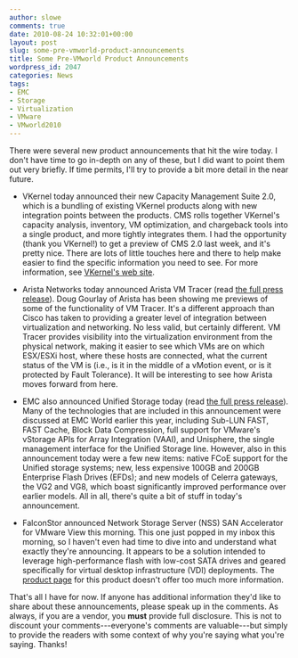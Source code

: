 ```yaml
---
author: slowe
comments: true
date: 2010-08-24 10:32:01+00:00
layout: post
slug: some-pre-vmworld-product-announcements
title: Some Pre-VMworld Product Announcements
wordpress_id: 2047
categories: News
tags:
- EMC
- Storage
- Virtualization
- VMware
- VMworld2010
---
```


There were several new product announcements that hit the wire today. I don't have time to go in-depth on any of these, but I did want to point them out very briefly. If time permits, I'll try to provide a bit more detail in the near future.

* VKernel today announced their new Capacity Management Suite 2.0, which is a bundling of existing VKernel products along with new integration points between the products. CMS rolls together VKernel's capacity analysis, inventory, VM optimization, and chargeback tools into a single product, and more tightly integrates them. I had the opportunity (thank you VKernel!) to get a preview of CMS 2.0 last week, and it's pretty nice. There are lots of little touches here and there to help make easier to find the specific information you need to see. For more information, see [VKernel's web site](http://www.vkernel.com).

* Arista Networks today announced Arista VM Tracer (read [the full press release](http://www.aristanetworks.com/en/news/pressrelease/275-pr-20100824-01)). Doug Gourlay of Arista has been showing me previews of some of the functionality of VM Tracer. It's a different approach than Cisco has taken to providing a greater level of integration between virtualization and networking. No less valid, but certainly different. VM Tracer provides visibility into the virtualization environment from the physical network, making it easier to see which VMs are on which ESX/ESXi host, where these hosts are connected, what the current status of the VM is (i.e., is it in the middle of a vMotion event, or is it protected by Fault Tolerance). It will be interesting to see how Arista moves forward from here.

* EMC also announced Unified Storage today (read [the full press release](http://www.emc.com/about/news/press/2010/20100824-01.htm)). Many of the technologies that are included in this announcement were discussed at EMC World earlier this year, including Sub-LUN FAST, FAST Cache, Block Data Compression, full support for VMware's vStorage APIs for Array Integration (VAAI), and Unisphere, the single management interface for the Unified Storage line. However, also in this announcement today were a few new items: native FCoE support for the Unified storage systems; new, less expensive 100GB and 200GB Enterprise Flash Drives (EFDs); and new models of Celerra gateways, the VG2 and VG8, which boast significantly improved performance over earlier models. All in all, there's quite a bit of stuff in today's announcement.

* FalconStor announced Network Storage Server (NSS) SAN Accelerator for VMware View this morning. This one just popped in my inbox this morning, so I haven't even had time to dive into and understand what exactly they're announcing. It appears to be a solution intended to leverage high-performance flash with low-cost SATA drives and geared specifically for virtual desktop infrastructure (VDI) deployments. The [product page](http://www.falconstor.com/en/pages/?pn=VMwareViewAcceleration) for this product doesn't offer too much more information.

That's all I have for now. If anyone has additional information they'd like to share about these announcements, please speak up in the comments. As always, if you are a vendor, you **must** provide full disclosure. This is not to discount your comments---everyone's comments are valuable---but simply to provide the readers with some context of why you're saying what you're saying. Thanks!
